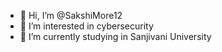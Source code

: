 - 👋 Hi, I’m @SakshiMore12
- 👀 I’m interested in cybersecurity 
- 🌱 I’m currently studying in Sanjivani University 



